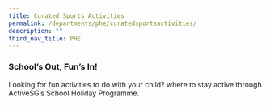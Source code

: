 ```yaml
---
title: Curated Sports Activities
permalink: /departments/phe/curatedsportsactivities/
description: ""
third_nav_title: PHE
---
```

###         School’s Out, Fun’s In!

      
Looking for fun activities to do with your child? where to stay active through ActiveSG’s School Holiday Programme.

